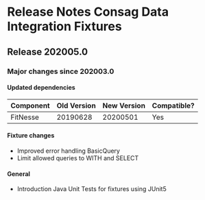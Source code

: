 # Release Notes Consag Data Integration Fixtures

## Release 202005.0

### Major changes since 202003.0
#### Updated dependencies

| Component | Old Version | New Version | Compatible? |
| --------- | ----------- | ----------- | ----------- |
| FitNesse | 20190628 | 20200501 | Yes |

#### Fixture changes
* Improved error handling BasicQuery
* Limit allowed queries to WITH and SELECT

#### General
* Introduction Java Unit Tests for fixtures using JUnit5
